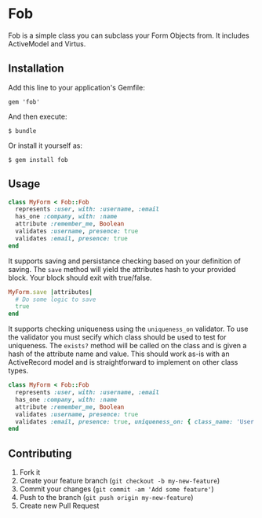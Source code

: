 # Fob

Fob is a simple class you can subclass your Form Objects from. It includes ActiveModel and Virtus.

## Installation

Add this line to your application's Gemfile:

    gem 'fob'

And then execute:

    $ bundle

Or install it yourself as:

    $ gem install fob

## Usage

```ruby
class MyForm < Fob::Fob
  represents :user, with: :username, :email
  has_one :company, with: :name
  attribute :remember_me, Boolean
  validates :username, presence: true
  validates :email, presence: true
end
```

It supports saving and persistance checking based on your definition of saving.
The `save` method will yield the attributes hash to your provided block.
Your block should exit with true/false.

```ruby
MyForm.save |attributes|
  # Do some logic to save
  true
end
```

It supports checking uniqueness using the `uniqueness_on` validator.
To use the validator you must secify which class should be used to test for uniqueness.
The `exists?` method will be called on the class and is given a hash of the attribute name and value.
This should work as-is with an ActiveRecord model and is straightforward to implement on other class types.

```ruby
class MyForm < Fob::Fob
  represents :user, with: :username, :email
  has_one :company, with: :name
  attribute :remember_me, Boolean
  validates :username, presence: true
  validates :email, presence: true, uniqueness_on: { class_name: 'User' }
end
```

## Contributing

1. Fork it
2. Create your feature branch (`git checkout -b my-new-feature`)
3. Commit your changes (`git commit -am 'Add some feature'`)
4. Push to the branch (`git push origin my-new-feature`)
5. Create new Pull Request
